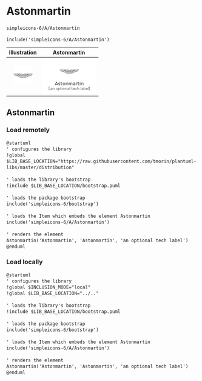 # Astonmartin


```text
simpleicons-6/A/Astonmartin
```

```text
include('simpleicons-6/A/Astonmartin')
```



| Illustration | Astonmartin |
| :---: | :---: |
| ![illustration for Illustration](../../simpleicons-6/A/Astonmartin.png) | ![illustration for Astonmartin](../../simpleicons-6/A/Astonmartin.Local.png) |




## Astonmartin

### Load remotely
```plantuml
@startuml
' configures the library
!global $LIB_BASE_LOCATION="https://raw.githubusercontent.com/tmorin/plantuml-libs/master/distribution"

' loads the library's bootstrap
!include $LIB_BASE_LOCATION/bootstrap.puml

' loads the package bootstrap
include('simpleicons-6/bootstrap')

' loads the Item which embeds the element Astonmartin
include('simpleicons-6/A/Astonmartin')

' renders the element
Astonmartin('Astonmartin', 'Astonmartin', 'an optional tech label')
@enduml
```

### Load locally
```plantuml
@startuml
' configures the library
!global $INCLUSION_MODE="local"
!global $LIB_BASE_LOCATION="../.."

' loads the library's bootstrap
!include $LIB_BASE_LOCATION/bootstrap.puml

' loads the package bootstrap
include('simpleicons-6/bootstrap')

' loads the Item which embeds the element Astonmartin
include('simpleicons-6/A/Astonmartin')

' renders the element
Astonmartin('Astonmartin', 'Astonmartin', 'an optional tech label')
@enduml
```

